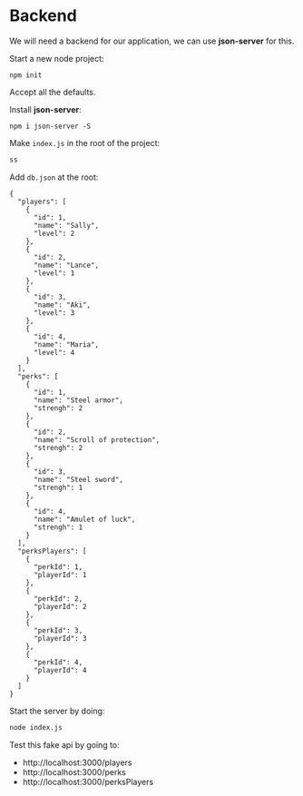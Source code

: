 # Backend

We will need a backend for our application, we can use __json-server__ for this.

Start a new node project:

```
npm init
```

Accept all the defaults.

Install __json-server__:

```
npm i json-server -S
```

Make `index.js` in the root of the project:

```js
ss
```

Add `db.json` at the root:

```
{
  "players": [
    {
      "id": 1,
      "name": "Sally",
      "level": 2
    },
    {
      "id": 2,
      "name": "Lance",
      "level": 1
    },
    {
      "id": 3,
      "name": "Aki",
      "level": 3
    },
    {
      "id": 4,
      "name": "Maria",
      "level": 4
    }
  ],
  "perks": [
    {
      "id": 1,
      "name": "Steel armor",
      "strengh": 2
    },
    {
      "id": 2,
      "name": "Scroll of protection",
      "strengh": 2
    },
    {
      "id": 3,
      "name": "Steel sword",
      "strengh": 1
    },
    {
      "id": 4,
      "name": "Amulet of luck",
      "strengh": 1
    }
  ],
  "perksPlayers": [
    {
      "perkId": 1,
      "playerId": 1
    },
    {
      "perkId": 2,
      "playerId": 2
    },
    {
      "perkId": 3,
      "playerId": 3
    },
    {
      "perkId": 4,
      "playerId": 4
    }
  ]
}

```

Start the server by doing:

```bash
node index.js
```

Test this fake api by going to:

- http://localhost:3000/players
- http://localhost:3000/perks
- http://localhost:3000/perksPlayers



